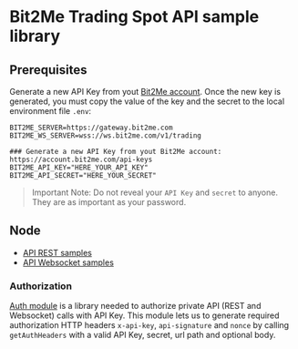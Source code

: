 # Bit2Me Trading Spot API sample library

## Prerequisites

Generate a new API Key from yout [Bit2Me account](https://account.bit2me.com/api-keys). Once the new key is generated, you must copy the value of the key and the secret to the local environment file `.env`:

```
BIT2ME_SERVER=https://gateway.bit2me.com
BIT2ME_WS_SERVER=wss://ws.bit2me.com/v1/trading

### Generate a new API Key from yout Bit2Me account: https://account.bit2me.com/api-keys
BIT2ME_API_KEY="HERE_YOUR_API_KEY"
BIT2ME_API_SECRET="HERE_YOUR_SECRET"
```

> Important Note: Do not reveal your `API Key` and `secret` to anyone. They are as important as your password.

## Node

* [API REST samples](/node/rest/)
* [API Websocket samples](/node/ws/)

### Authorization

[Auth module](/node/auth/) is a library needed to authorize private API (REST and Websocket) calls with API Key. This module lets us to generate required authorization HTTP headers `x-api-key`, `api-signature` and `nonce` by calling `getAuthHeaders` with a valid API Key, secret, url path and optional body.